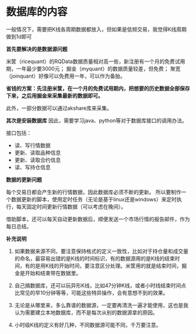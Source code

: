 # 数据库的内容

一般情况下，需要把K线各周期数据都放入，但如果是低频交易，我觉得K线周期做到1d即可

**首先要解决的是数据源问题**

米筐（ricequant）的RQData数据质量相对高一些，新注册有一个月的免费试用期，一年最少要3000元；
掘金（myquant）的数据质量较差，但免费；
聚宽（joinquant）好像可以免费用一年，可以作为备胎。

**省钱的方案：先注册米筐，在一个月的免费试用期内，把想要的历史数据全部保存下来，之后用掘金来采集最新的数据即可。**

此外，一部分数据可以通过akshare库来采集。

**其次是安装数据库**
因此，需要学习java、python等对于数据库接口的调用办法。

接口包括：
- 读、写行情数据
- 更新、读取品种信息
- 更新、读取合约信息
- 读、写持仓信息

**数据的更新问题**

每个交易日都会产生新的行情数据，因此数据库必须不断的更新。
所以要制作一个数据更新的脚本，使用定时任务（无论是基于linux还是windows）来定时执行，每天固定时间更新行情数据（可以考虑在晚间）。

借助脚本，还可以每天自动更新数据后，顺便发送一个市场行情的报告邮件，作为每日总结。

**补充说明**
1. 如果数据来源不同，要注意保持格式的定义一致性，比如对于持仓量和成交量的命名，最容易出错的是K线的时间标识，有的数据源用的是K线的结束时间，有的是用K线的开始时间，要注意区分处理。米筐用的就是结束时间，掘金是开始和结束带在数据里。

2. 自己搞数据库，还可以玩异形K线，比如47分钟K线，或者小时线结束时间点比常见的早10分钟等等，可能这些特异操作，会有意想不到的效果。

3. 无论是从哪里来，多么靠谱的数据源，一定要再清洗一遍才能使用，这也是我认为需要建立本地数据库，而不是每次从别的数据源拿的原因。

4. 小时级K线的定义有好几种，不同数据源可能不同，千万要注意。